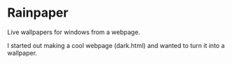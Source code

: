 # Rainpaper
Live wallpapers for windows from a webpage.

<p>I started out making a cool webpage (dark.html) and wanted to turn it into a wallpaper.</p>
